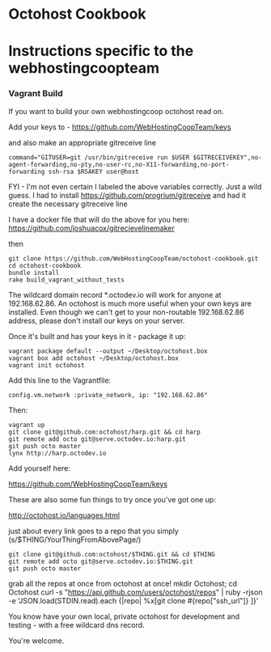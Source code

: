 Octohost Cookbook
=================
# Instructions specific to the webhostingcoopteam

### Vagrant Build

If you want to build your own webhostingcoop octohost read on.

Add your keys to - https://github.com/WebHostingCoopTeam/keys

and also make an appropriate gitreceive line

`command="GITUSER=git /usr/bin/gitreceive run $USER $GITRECEIVEKEY",no-agent-forwarding,no-pty,no-user-rc,no-X11-forwarding,no-port-forwarding ssh-rsa $RSAKEY user@host`

FYI - I'm not even certain I labeled the above variables correctly.  Just a wild guess. 
I had to install https://github.com/progrium/gitreceive
and had it create the necessary gitreceive line

I have a docker file that will do the above for you here:
https://github.com/joshuacox/gitrecievelinemaker

then

    git clone https://github.com/WebHostingCoopTeam/octohost-cookbook.git
    cd octohost-cookbook
    bundle install
    rake build_vagrant_without_tests

The wildcard domain record *.octodev.io will work for anyone at 192.168.62.86. An octohost is much more useful when your own keys are installed. Even though we can't get to your non-routable 192.168.62.86 address, please don't install our keys on your server.

Once it's built and has your keys in it - package it up:

    vagrant package default --output ~/Desktop/octohost.box
    vagrant box add octohost ~/Desktop/octohost.box
    vagrant init octohost

Add this line to the Vagrantfile:

    config.vm.network :private_network, ip: "192.168.62.86"

Then:

    vagrant up
    git clone git@github.com:octohost/harp.git && cd harp
    git remote add octo git@serve.octodev.io:harp.git
    git push octo master
    lynx http://harp.octodev.io

 Add yourself here:

https://github.com/WebHostingCoopTeam/keys

These are also some fun things to try once you've got one up:

http://octohost.io/languages.html

just about every link goes to a repo that you simply
(s/$THING/YourThingFromAbovePage/)

    git clone git@github.com:octohost/$THING.git && cd $THING
    git remote add octo git@serve.octodev.io:$THING.git
    git push octo master

grab all the repos at once from octohost at once!
    mkdir Octohost; cd Octohost
    curl -s "https://api.github.com/users/octohost/repos" | ruby -rjson -e 'JSON.load(STDIN.read).each {|repo| %x[git clone #{repo["ssh_url"]} ]}'

You know have your own local, private octohost for development and testing - with a free wildcard dns record.

You're welcome.
